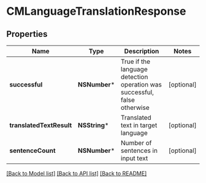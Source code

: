 # CMLanguageTranslationResponse

## Properties
Name | Type | Description | Notes
------------ | ------------- | ------------- | -------------
**successful** | **NSNumber*** | True if the language detection operation was successful, false otherwise | [optional] 
**translatedTextResult** | **NSString*** | Translated text in target language | [optional] 
**sentenceCount** | **NSNumber*** | Number of sentences in input text | [optional] 

[[Back to Model list]](../README.md#documentation-for-models) [[Back to API list]](../README.md#documentation-for-api-endpoints) [[Back to README]](../README.md)


